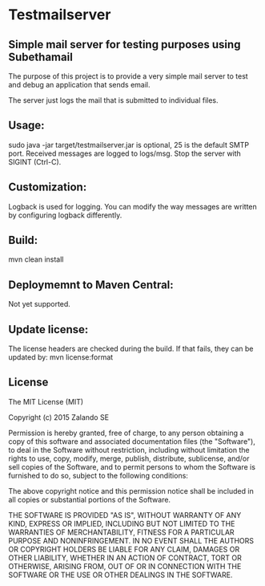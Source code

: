 # Testmailserver

## Simple mail server for testing purposes using Subethamail

The purpose of this project is to provide a very simple mail server to test and debug
an application that sends email.

The server just logs the mail that is submitted to individual files.

## Usage:
sudo java -jar target/testmailserver.jar <port>
<port> is optional, 25 is the default SMTP port.
Received messages are logged to logs/msg.
Stop the server with SIGINT (Ctrl-C).


## Customization:
Logback is used for logging. You can modify the way messages are
written by configuring logback differently.


## Build:
  mvn clean install


## Deploymemnt to Maven Central:
Not yet supported.


## Update license:
The license headers are checked during the build. If that fails,
they can be updated by: 
  mvn license:format


## License

The MIT License (MIT)

Copyright (c) 2015 Zalando SE

Permission is hereby granted, free of charge, to any person obtaining a copy
of this software and associated documentation files (the "Software"), to deal
in the Software without restriction, including without limitation the rights
to use, copy, modify, merge, publish, distribute, sublicense, and/or sell
copies of the Software, and to permit persons to whom the Software is
furnished to do so, subject to the following conditions:

The above copyright notice and this permission notice shall be included in all
copies or substantial portions of the Software.

THE SOFTWARE IS PROVIDED "AS IS", WITHOUT WARRANTY OF ANY KIND, EXPRESS OR
IMPLIED, INCLUDING BUT NOT LIMITED TO THE WARRANTIES OF MERCHANTABILITY,
FITNESS FOR A PARTICULAR PURPOSE AND NONINFRINGEMENT. IN NO EVENT SHALL THE
AUTHORS OR COPYRIGHT HOLDERS BE LIABLE FOR ANY CLAIM, DAMAGES OR OTHER
LIABILITY, WHETHER IN AN ACTION OF CONTRACT, TORT OR OTHERWISE, ARISING FROM,
OUT OF OR IN CONNECTION WITH THE SOFTWARE OR THE USE OR OTHER DEALINGS IN THE
SOFTWARE.
    